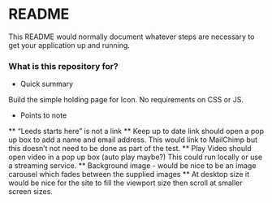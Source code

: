 # README #

This README would normally document whatever steps are necessary to get your application up and running.

### What is this repository for? ###

* Quick summary

Build the simple holding page for Icon. No requirements on CSS or JS.

* Points to note

** “Leeds starts here” is not a link
** Keep up to date link should open a pop up box to add a name and email address. This would link to MailChimp but this doesn’t not need to be done as part of the test.
** Play Video should open video in a pop up box (auto play maybe?) This could run locally or use a streaming service. 
** Background image - would be nice to be an image carousel which fades between the supplied images
** At desktop size it would be nice for the site to fill the viewport size then scroll at smaller screen sizes.
